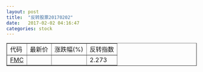 ```yaml
---
layout: post
title:  "反转股票20170202"
date:   2017-02-02 04:16:47
categories: stock
---
```


<script type="text/javascript">
var stockList = []
stockList.push('gb_fmc');
</script>

<table border="1">
 <tr>
 <td>代码</td>
  <td>最新价</td>
  <td>涨跌幅(%)</td>
 <td>反转指数</td>
</tr>
  <tr id="fmc"><td><a href="http://stock.finance.sina.com.cn/usstock/quotes/FMC.html" target="_blank">FMC</a></td><td></td><td></td><td>2.273</td></tr>
</table>
